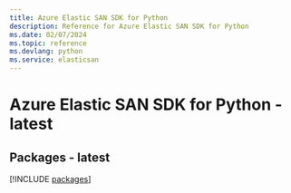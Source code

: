 ```yaml
---
title: Azure Elastic SAN SDK for Python
description: Reference for Azure Elastic SAN SDK for Python
ms.date: 02/07/2024
ms.topic: reference
ms.devlang: python
ms.service: elasticsan
---
```

# Azure Elastic SAN SDK for Python - latest
## Packages - latest
[!INCLUDE [packages](elastic-san-index.md)]